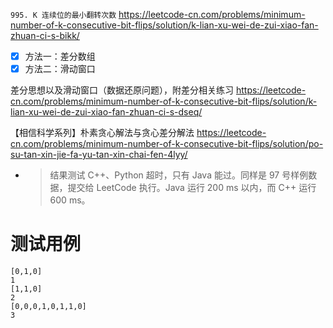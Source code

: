 
`995. K 连续位的最小翻转次数` https://leetcode-cn.com/problems/minimum-number-of-k-consecutive-bit-flips/solution/k-lian-xu-wei-de-zui-xiao-fan-zhuan-ci-s-bikk/
- [x] 方法一：差分数组
- [x] 方法二：滑动窗口

差分思想以及滑动窗口（数据还原问题），附差分相关练习 https://leetcode-cn.com/problems/minimum-number-of-k-consecutive-bit-flips/solution/k-lian-xu-wei-de-zui-xiao-fan-zhuan-ci-s-dseq/

【相信科学系列】朴素贪心解法与贪心差分解法 https://leetcode-cn.com/problems/minimum-number-of-k-consecutive-bit-flips/solution/po-su-tan-xin-jie-fa-yu-tan-xin-chai-fen-4lyy/
- > 结果测试 C++、Python 超时，只有 Java 能过。同样是 97 号样例数据，提交给 LeetCode 执行。Java 运行 200 ms 以内，而 C++ 运行 600 ms。

# 测试用例

```
[0,1,0]
1
[1,1,0]
2
[0,0,0,1,0,1,1,0]
3
```
